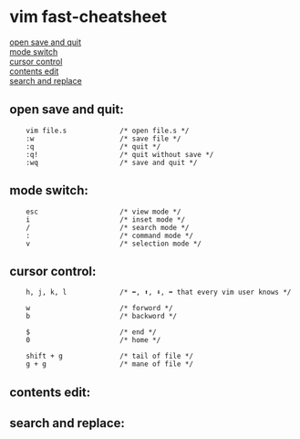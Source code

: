 # vim fast-cheatsheet
[open save and quit](#open-save-and-quit "goto open-save-and-quit")\
[mode switch](#mode-switch "goto mode-switch")\
[cursor control](#cursor-control "goto cursor-control")\
[contents edit](#contents-edit "goto contents-edit")\
[search and replace](#search-and-replace "goto search-and-replace")

## open save and quit:
        vim file.s             /* open file.s */
        :w                     /* save file */
        :q                     /* quit */
        :q!                    /* quit without save */
        :wq                    /* save and quit */
## mode switch:
        esc                    /* view mode */
        i                      /* inset mode */
        /                      /* search mode */
        :                      /* command mode */
        v                      /* selection mode */
## cursor control:
        h, j, k, l             /* ⬅️, ⬆️, ⬇️, ➡️ that every vim user knows */

        w                      /* forword */
        b                      /* backword */

        $                      /* end */
        0                      /* home */

        shift + g              /* tail of file */
        g + g                  /* mane of file */
## contents edit:
## search and replace:
